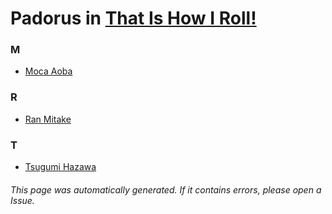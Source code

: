 # Padorus in [That Is How I Roll!](https://myanimelist.net/anime/36921/That_Is_How_I_Roll)

### M
* [Moca Aoba](https://github.com/shadow578/Project-Padoru/blob/master/table-of-contents/characters/MocaAoba.md)

### R
* [Ran Mitake](https://github.com/shadow578/Project-Padoru/blob/master/table-of-contents/characters/RanMitake.md)

### T
* [Tsugumi Hazawa](https://github.com/shadow578/Project-Padoru/blob/master/table-of-contents/characters/TsugumiHazawa.md)

###### This page was automatically generated. If it contains errors, please open a Issue.
